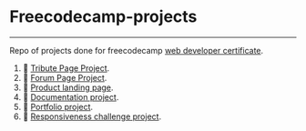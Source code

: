 # Freecodecamp-projects

---

Repo of projects done for freecodecamp [web developer certificate][freecodecamp].

1) 🗽 [Tribute Page Project][tribute].
2) 📝 [Forum Page Project][forum].
3) 📱 [Product landing page][landing].
4) 📄 [Documentation project][documentation].
5) 👨 [Portfolio project][portfolio].
6) 🌃 [Responsiveness challenge project][responsiveness].

[tribute]: https://codepen.io/akshaych/full/MWKNxxY
[forum]: https://codepen.io/akshaych/full/VwaYZdR
[landing]: https://codepen.io/akshaych/full/VwaKKvd
[documentation]: https://codepen.io/akshaych/full/XWdmNrJ
[portfolio]: https://akshaychdev.github.io/
[responsiveness]: https://codepen.io/akshaych/full/rNLveBr
[freecodecamp]: https://freecodecamp.org/certification/akshaych/responsive-web-design
